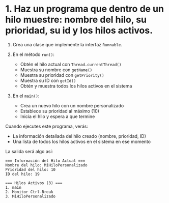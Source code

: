 # 1. Haz un programa que dentro de un hilo muestre: nombre del hilo, su prioridad, su id y los hilos activos.



1. Crea una clase que implemente la interfaz `Runnable`.

2. En el método `run()`:
   - Obtén el hilo actual con `Thread.currentThread()`
   - Muestra su nombre con `getName()`
   - Muestra su prioridad con `getPriority()`
   - Muestra su ID con `getId()`
   - Obtén y muestra todos los hilos activos en el sistema

3. En el `main()`:
   - Crea un nuevo hilo con un nombre personalizado
   - Establece su prioridad al máximo (10)
   - Inicia el hilo y espera a que termine

Cuando ejecutes este programa, verás:
- La información detallada del hilo creado (nombre, prioridad, ID)
- Una lista de todos los hilos activos en el sistema en ese momento

La salida será algo así:
```
=== Información del Hilo Actual ===
Nombre del hilo: MiHiloPersonalizado
Prioridad del hilo: 10
ID del hilo: 19

=== Hilos Activos (3) ===
1. main
2. Monitor Ctrl-Break
3. MiHiloPersonalizado
```
